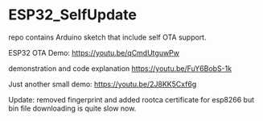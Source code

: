 # ESP32_SelfUpdate

repo contains Arduino sketch that include self OTA support.

ESP32 OTA Demo: https://youtu.be/qCmdUtguwPw

demonstration and code explanation https://youtu.be/FuY6BobS-1k

Just another small demo: https://youtu.be/2J8KK5Cxf6g

Update: removed fingerprint and added rootca certificate for esp8266 but bin file downloading is quite slow now.

